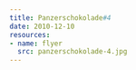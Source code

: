 ```yaml
---
title: Panzerschokolade#4
date: 2010-12-10
resources:
- name: flyer
  src: panzerschokolade-4.jpg
---
```

